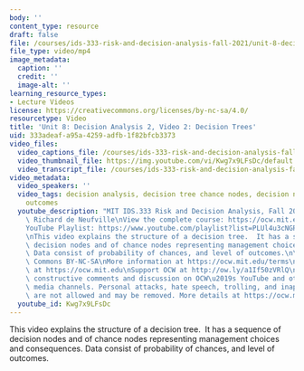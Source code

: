 ```yaml
---
body: ''
content_type: resource
draft: false
file: /courses/ids-333-risk-and-decision-analysis-fall-2021/unit-8-decision-analysis-video-2_360p_16_9.mp4
file_type: video/mp4
image_metadata:
  caption: ''
  credit: ''
  image-alt: ''
learning_resource_types:
- Lecture Videos
license: https://creativecommons.org/licenses/by-nc-sa/4.0/
resourcetype: Video
title: 'Unit 8: Decision Analysis 2, Video 2: Decision Trees'
uid: 333adeaf-a95a-4259-adfb-1f82bfcb3373
video_files:
  video_captions_file: /courses/ids-333-risk-and-decision-analysis-fall-2021/1isY0tVSiRX_9ahzrCl6SurUjnVpbkLC4_transcript.webvtt
  video_thumbnail_file: https://img.youtube.com/vi/Kwg7x9LFsDc/default.jpg
  video_transcript_file: /courses/ids-333-risk-and-decision-analysis-fall-2021/1isY0tVSiRX_9ahzrCl6SurUjnVpbkLC4_transcript.pdf
video_metadata:
  video_speakers: ''
  video_tags: decision analysis, decision tree chance nodes, decision nodes, probabilities,
    outcomes
  youtube_description: "MIT IDS.333 Risk and Decision Analysis, Fall 2021\nInstructor:\
    \ Richard de Neufville\nView the complete course: https://ocw.mit.edu/IDS-333F21\n\
    YouTube Playlist: https://www.youtube.com/playlist?list=PLUl4u3cNGP62jwhTqp8_1kwrkDkxZhpQC\n\
    \nThis video explains the structure of a decision tree.  It has a sequence of\
    \ decision nodes and of chance nodes representing management choices and consequences.\
    \ Data consist of probability of chances, and level of outcomes.\n\nLicense: Creative\
    \ Commons BY-NC-SA\nMore information at https://ocw.mit.edu/terms\nMore courses\
    \ at https://ocw.mit.edu\nSupport OCW at http://ow.ly/a1If50zVRlQ\n\nWe encourage\
    \ constructive comments and discussion on OCW\u2019s YouTube and other social\
    \ media channels. Personal attacks, hate speech, trolling, and inappropriate comments\
    \ are not allowed and may be removed. More details at https://ocw.mit.edu/comments."
  youtube_id: Kwg7x9LFsDc
---
```

This video explains the structure of a decision tree.  It has a sequence of decision nodes and of chance nodes representing management choices and consequences. Data consist of probability of chances, and level of outcomes.